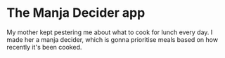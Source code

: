 # The Manja Decider app

My mother kept pestering me about what to cook for lunch every day. I made her a manja decider, which is gonna prioritise meals based on how recently it's been cooked.
